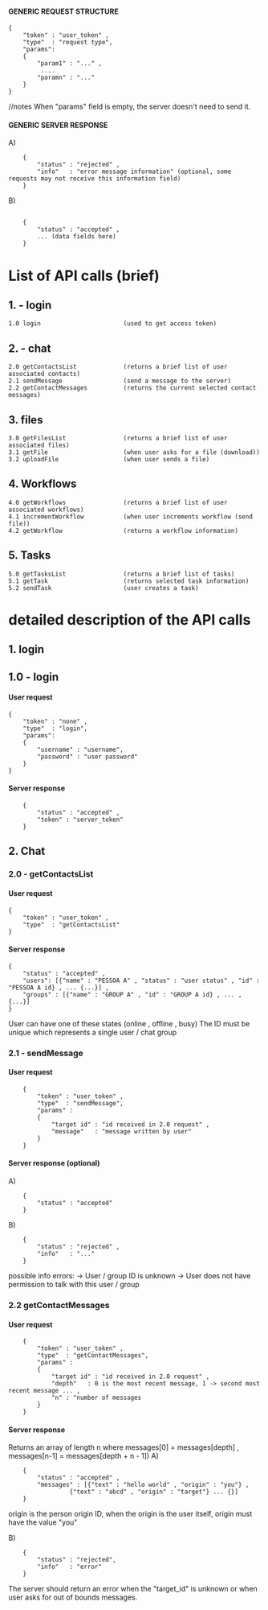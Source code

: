 #### GENERIC REQUEST STRUCTURE
```
{
    "token" : "user_token" ,
    "type"  : "request type",
    "params":
    {
        "param1" : "..." ,
         ....
        "paramn" : "..."
    }
}
```

//notes
When "params" field is empty, the server doesn't need to send it.

#### GENERIC SERVER RESPONSE
A)
```
    {
        "status" : "rejected" ,
        "info"   : "error message information" (optional, some requests may not receive this information field)
    }
```

B)
```

    {
        "status" : "accepted" ,
        ... (data fields here)
    }
   ```

# List of API calls (brief)

## 1. - login
    1.0 login                       (used to get access token)
## 2. - chat
    
    2.0 getContactsList             (returns a brief list of user associated contacts)
    2.1 sendMessage                 (send a message to the server)
    2.2 getContactMessages          (returns the current selected contact messages)
## 3. files
    3.0 getFilesList                (returns a brief list of user associated files)
    3.1 getFile                     (when user asks for a file (download))
    3.2 uploadFile                  (when user sends a file)
## 4. Workflows
    4.0 getWorkflows                (returns a brief list of user associated workflows)
    4.1 incrementWorkflow           (when user increments workflow (send file))
    4.2 getWorkflow                 (returns a workflow information)
## 5. Tasks
    5.0 getTasksList                (returns a brief list of tasks)
    5.1 getTask                     (returns selected task information)
    5.2 sendTask                    (user creates a task)


# detailed description of the API calls


## 1. login
## 1.0 - login
  ####  User request
    {
        "token" : "none" ,
        "type"  : "login",
        "params": 
        {
            "username" : "username",
            "password" : "user password" 
        }
    }
 #### Server response
        {
            "status" : "accepted" ,
            "token" : "server_token"  
        }

## 2. Chat
### 2.0 - getContactsList
 ####  User request
    {
        "token" : "user_token" ,
        "type"  : "getContactsList"
    }

#### Server response
    {
        "status" : "accepted" ,
        "users": [{"name" : "PESSOA A" , "status" : "user status" , "id" : "PESSOA A id} , ... {...}] ,
        "groups" : [{"name" : "GROUP A" , "id" : "GROUP A id} , ... , {...}]
    }

  User can have one of these states (online , offline , busy)
 The ID must be unique which represents a single user / chat group


### 2.1 - sendMessage
 #### User request
        {
            "token" : "user_token" ,
            "type"  : "sendMessage",
            "params" :
            {
                "target id" : "id received in 2.0 request" ,
                "message"   : "message written by user"
            }
        }

 #### Server response (optional)
   A)
   
        {
            "status" : "accepted"
        }
        
   B)
    
        {
            "status" : "rejected" ,
            "info"   : "..."
        }

   possible info errors:
            -> User / group ID is unknown
            -> User does not have permission to talk with this user / group


### 2.2 getContactMessages
 #### User request
        {
            "token" : "user_token" ,
            "type"  : "getContactMessages",
            "params" :
            {
                "target id" : "id received in 2.0 request" ,
                "depth"   : 0 is the most recent message, 1 -> second most recent message ... ,
                "n" : "number of messages
            }
        }

#### Server response
   Returns an array of length n where messages[0] = messages[depth] , messages[n-1] = messages[depth + n - 1])
    A)
    
        {
            "status" : "accepted" ,
            "messages" : [{"text" : "hello world" , "origin" : "you"} ,
                     {"text" : "abcd" , "origin" : "target"} ... {}]
        }
    
   origin is the person origin ID, when the origin is the user itself, origin must have the value "you"

  B)
  
        {
            "status" : "rejected",
            "info"   : "error"
        }
   The server should return an error when the "target_id" is unknown or when user asks for out of bounds messages.
